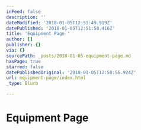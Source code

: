 ```yaml
---
inFeed: false
description: ''
dateModified: '2018-01-05T12:51:49.919Z'
datePublished: '2018-01-05T12:51:50.416Z'
title: 'Equipment Page '
author: []
publisher: {}
via: {}
sourcePath: _posts/2018-01-05-equipment-page.md
hasPage: true
starred: false
datePublishedOriginal: '2018-01-05T12:50:56.924Z'
url: equipment-page/index.html
_type: Blurb

---
```

# Equipment Page